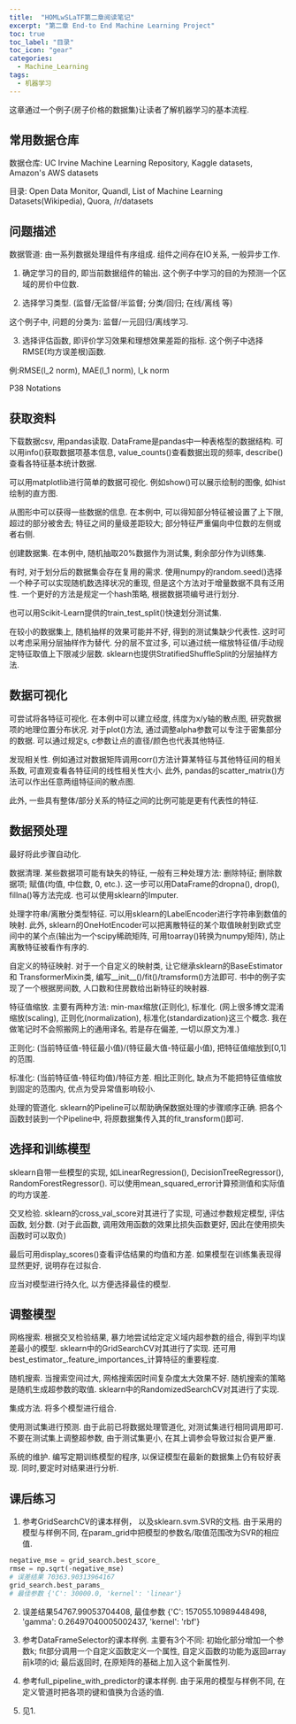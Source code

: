 ```yaml
---
title:  "HOMLwSLaTF第二章阅读笔记"
excerpt: "第二章 End-to End Machine Learning Project"
toc: true
toc_label: "目录"
toc_icon: "gear"
categories:
  - Machine_Learning
tags:
  - 机器学习
---
```


这章通过一个例子(房子价格的数据集)让读者了解机器学习的基本流程.

## 常用数据仓库

数据仓库: UC Irvine Machine Learning Repository, Kaggle datasets, Amazon's AWS datasets

目录: Open Data Monitor, Quandl, List of Machine Learning Datasets(Wikipedia), Quora, /r/datasets

## 问题描述

数据管道: 由一系列数据处理组件有序组成. 组件之间存在IO关系, 一般异步工作.

1. 确定学习的目的, 即当前数据组件的输出. 这个例子中学习的目的为预测一个区域的房价中位数.

2. 选择学习类型. (监督/无监督/半监督; 分类/回归; 在线/离线 等)

这个例子中, 问题的分类为: 监督/一元回归/离线学习.

3. 选择评估函数, 即评价学习效果和理想效果差距的指标. 这个例子中选择RMSE(均方误差根)函数.

例:RMSE(l_2 norm), MAE(l_1 norm), l_k norm

P38 Notations

## 获取资料

下载数据csv, 用pandas读取. DataFrame是pandas中一种表格型的数据结构. 可以用info()获取数据项基本信息, value_counts()查看数据出现的频率, describe()查看各特征基本统计数据.

可以用matplotlib进行简单的数据可视化. 例如show()可以展示绘制的图像, 如hist绘制的直方图.

从图形中可以获得一些数据的信息. 在本例中, 可以得知部分特征被设置了上下限, 超过的部分被舍去; 特征之间的量级差距较大; 部分特征严重偏向中位数的左侧或者右侧.

创建数据集. 在本例中, 随机抽取20%数据作为测试集, 剩余部分作为训练集. 

有时, 对于划分后的数据集会存在复用的需求. 使用numpy的random.seed()选择一个种子可以实现随机数选择状况的重现, 但是这个方法对于增量数据不具有泛用性. 一个更好的方法是规定一个hash策略, 根据数据项编号进行划分.

也可以用Scikit-Learn提供的train_test_split()快速划分测试集.

在较小的数据集上, 随机抽样的效果可能并不好, 得到的测试集缺少代表性. 这时可以考虑采用分层抽样作为替代. 分的层不宜过多, 可以通过统一缩放特征值/手动规定特征取值上下限减少层数. sklearn也提供StratifiedShuffleSplit的分层抽样方法. 

## 数据可视化

可尝试将各特征可视化. 在本例中可以建立经度, 纬度为x/y轴的散点图, 研究数据项的地理位置分布状况. 对于plot()方法, 通过调整alpha参数可以专注于密集部分的数据.  可以通过规定s, c参数让点的直径/颜色也代表其他特征.

发现相关性. 例如通过对数据矩阵调用corr()方法计算某特征与其他特征间的相关系数, 可直观查看各特征间的线性相关性大小. 此外, pandas的scatter_matrix()方法可以作出任意两组特征间的散点图.

此外,  一些具有整体/部分关系的特征之间的比例可能是更有代表性的特征.

## 数据预处理

最好将此步骤自动化. 

数据清理. 某些数据项可能有缺失的特征, 一般有三种处理方法: 删除特征; 删除数据项; 赋值(均值, 中位数, 0, etc.). 这一步可以用DataFrame的dropna(), drop(), fillna()等方法完成. 也可以使用sklearn的Imputer.

处理字符串/离散分类型特征. 可以用sklearn的LabelEncoder进行字符串到数值的映射. 此外, sklearn的OneHotEncoder可以把离散特征的某个取值映射到欧式空间中的某个点(输出为一个scipy稀疏矩阵, 可用toarray()转换为numpy矩阵), 防止离散特征被看作有序的.

自定义的特征映射. 对于一个自定义的映射类, 让它继承sklearn的BaseEstimator和 TransformerMixin类, 编写\_\_init\_\_()/fit()/tramsform()方法即可. 书中的例子实现了一个根据房间数, 人口数和住房数给出新特征的映射器.

特征值缩放. 主要有两种方法: min-max缩放(正则化), 标准化. (网上很多博文混淆缩放(scaling), 正则化(normalization), 标准化(standardization)这三个概念. 我在做笔记时不会照搬网上的通用译名, 若是存在偏差, 一切以原文为准.)

正则化: (当前特征值-特征最小值)/(特征最大值-特征最小值), 把特征值缩放到[0,1]的范围.

标准化: (当前特征值-特征均值)/特征方差. 相比正则化, 缺点为不能把特征值缩放到固定的范围内, 优点为受异常值影响较小.

处理的管道化. sklearn的Pipeline可以帮助确保数据处理的步骤顺序正确.  把各个函数封装到一个Pipeline中, 将原数据集传入其的fit_transform()即可.


## 选择和训练模型

sklearn自带一些模型的实现, 如LinearRegression(), DecisionTreeRegressor(), RandomForestRegressor(). 可以使用mean_squared_error计算预测值和实际值的均方误差.

交叉检验.  sklearn的cross_val_score对其进行了实现, 可通过参数规定模型, 评估函数, 划分数. (对于此函数, 调用效用函数的效果比损失函数更好, 因此在使用损失函数时可以取负)

最后可用display_scores()查看评估结果的均值和方差. 如果模型在训练集表现得显然更好, 说明存在过拟合.

应当对模型进行持久化, 以方便选择最佳的模型.

## 调整模型

网格搜索. 根据交叉检验结果, 暴力地尝试给定定义域内超参数的组合, 得到平均误差最小的模型. sklearn中的GridSearchCV对其进行了实现. 还可用best_estimator_.feature_importances_计算特征的重要程度.

随机搜索. 当搜索空间过大, 网格搜索因时间复杂度太大效果不好. 随机搜索的策略是随机生成超参数的取值. sklearn中的RandomizedSearchCV对其进行了实现.

集成方法. 将多个模型进行组合.

使用测试集进行预测. 由于此前已将数据处理管道化, 对测试集进行相同调用即可. 不要在测试集上调整超参数, 由于测试集更小, 在其上调参会导致过拟合更严重.

系统的维护. 编写定期训练模型的程序, 以保证模型在最新的数据集上仍有较好表现. 同时,要定时对结果进行分析.

## 课后练习
1. 参考GridSearchCV的课本样例， 以及sklearn.svm.SVR的文档. 由于采用的模型与样例不同, 在param_grid中把模型的参数名/取值范围改为SVR的相应值.
```python
negative_mse = grid_search.best_score_
rmse = np.sqrt(-negative_mse)
# 误差结果 70363.90313964167
grid_search.best_params_
# 最佳参数 {'C': 30000.0, 'kernel': 'linear'}
```
2. 误差结果54767.99053704408, 最佳参数 {'C': 157055.10989448498, 'gamma': 0.26497040005002437, 'kernel': 'rbf'}

3. 参考DataFrameSelector的课本样例. 主要有3个不同: 初始化部分增加一个参数k; fit部分调用一个自定义函数定义一个属性, 自定义函数的功能为返回array前k项的id; 最后返回时, 在原矩阵的基础上加入这个新属性列.

4. 参考full_pipeline_with_predictor的课本样例. 由于采用的模型与样例不同, 在定义管道时把各项的键和值换为合适的值.

5. 见1.